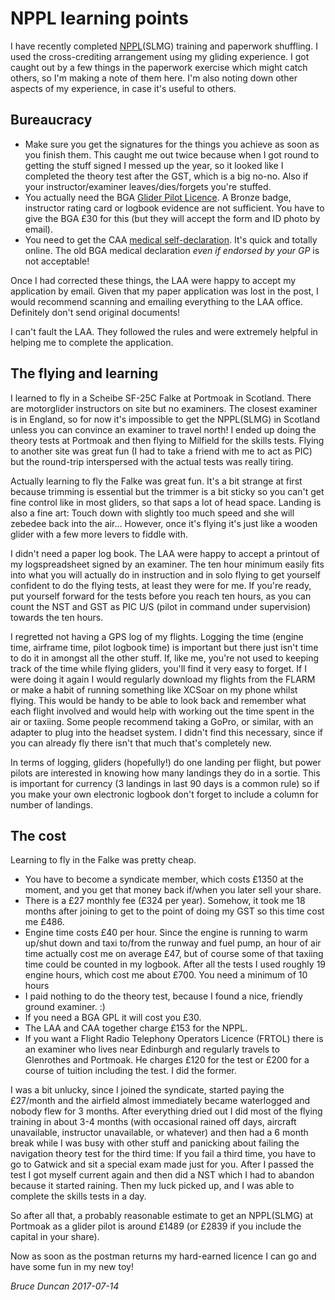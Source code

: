 # NPPL learning points

I have recently completed [NPPL](http://www.nationalprivatepilotslicence.co.uk/)(SLMG) training and paperwork shuffling. I used the cross-crediting arrangement using my gliding experience. I got caught out by a few things in the paperwork exercise which might catch others, so I'm making a note of them here. I'm also noting down other aspects of my experience, in case it's useful to others.

## Bureaucracy 
* Make sure you get the signatures for the things you achieve as soon as you finish them. This caught me out twice because when I got round to getting the stuff signed I messed up the year, so it looked like I completed the theory test after the GST, which is a big no-no. Also if your instructor/examiner leaves/dies/forgets you're stuffed.
* You actually need the BGA [Glider Pilot Licence](https://members.gliding.co.uk/library/pilots/bga-glider-pilot-licence-application/). A Bronze badge, instructor rating card or logbook evidence are not sufficient. You have to give the BGA £30 for this (but they will accept the form and ID photo by email).
* You need to get the CAA [medical self-declaration](https://www.caa.co.uk/General-Aviation/Pilot-licences/Medical-requirements/Medical-requirements-for-private-pilots/). It's quick and totally online. The old BGA medical declaration *even if endorsed by your GP* is not acceptable!

Once I had corrected these things, the LAA were happy to accept my application by email. Given that my paper application was lost in the post, I would recommend scanning and emailing everything to the LAA office. Definitely don't send original documents!

I can't fault the LAA. They followed the rules and were extremely helpful in helping me to complete the application.

## The flying and learning

I learned to fly in a Scheibe SF-25C Falke at Portmoak in Scotland. There are motorglider instructors on site but no examiners. The closest examiner is in England, so for now it's impossible to get the NPPL(SLMG) in Scotland unless you can convince an examiner to travel north! I ended up doing the theory tests at Portmoak and then flying to Milfield for the skills tests. Flying to another site was great fun (I had to take a friend with me to act as PIC) but the round-trip interspersed with the actual tests was really tiring.

Actually learning to fly the Falke was great fun. It's a bit strange at first because trimming is essential but the trimmer is a bit sticky so you can't get fine control like in most gliders, so that saps a lot of head space. Landing is also a fine art: Touch down with slightly too much speed and she will zebedee back into the air... However, once it's flying it's just like a wooden glider with a few more levers to fiddle with.

I didn't need a paper log book. The LAA were happy to accept a printout of my logspreadsheet signed by an examiner. The ten hour minimum easily fits into what you will actually do in instruction and in solo flying to get yourself confident to do the flying tests, at least they were for me. If you're ready, put yourself forward for the tests before you reach ten hours, as you can count the NST and GST as PIC U/S (pilot in command under supervision) towards the ten hours.

I regretted not having a GPS log of my flights. Logging the time (engine time, airframe time, pilot logbook time) is important but there just isn't time to do it in amongst all the other stuff. If, like me, you're not used to keeping track of the time while flying gliders, you'll find it very easy to forget. If I were doing it again I would regularly download my flights from the FLARM or make a habit of running something like XCSoar on my phone whilst flying. This would be handy to be able to look back and remember what each flight involved and would help with working out the time spent in the air or taxiing. Some people recommend taking a GoPro, or similar, with an adapter to plug into the headset system. I didn't find this necessary, since if you can already fly there isn't that much that's completely new.

In terms of logging, gliders (hopefully!) do one landing per flight, but power pilots are interested in knowing how many landings they do in a sortie. This is important for currency (3 landings in last 90 days is a common rule) so if you make your own electronic logbook don't forget to include a column for number of landings.

## The cost

Learning to fly in the Falke was pretty cheap.

* You have to become a syndicate member, which costs £1350 at the moment, and you get that money back if/when you later sell your share.
* There is a £27 monthly fee (£324 per year). Somehow, it took me 18 months after joining to get to the point of doing my GST so this time cost me £486.
* Engine time costs £40 per hour. Since the engine is running to warm up/shut down and taxi to/from the runway and fuel pump, an hour of air time actually cost me on average £47, but of course some of that taxiing time could be counted in my logbook. After all the tests I used roughly 19 engine hours, which cost me about £700. You need a minimum of 10 hours
* I paid nothing to do the theory test, because I found a nice, friendly ground examiner. :)
* If you need a BGA GPL it will cost you £30.
* The LAA and CAA together charge £153 for the NPPL.
* If you want a Flight Radio Telephony Operators Licence (FRTOL) there is an examiner who lives near Edinburgh and regularly travels to Glenrothes and Portmoak. He charges £120 for the test or £200 for a course of tuition including the test. I did the former.

I was a bit unlucky, since I joined the syndicate, started paying the £27/month and the airfield almost immediately became waterlogged and nobody flew for 3 months. After everything dried out I did most of the flying training in about 3-4 months (with occasional rained off days, aircraft unavailable, instructor unavailable, or whatever) and then had a 6 month break while I was busy with other stuff and panicking about failing the navigation theory test for the third time: If you fail a third time, you have to go to Gatwick and sit a special exam made just for you. After I passed the test I got myself current again and then did a NST which I had to abandon because it started raining. Then my luck picked up, and I was able to complete the skills tests in a day.

So after all that, a probably reasonable estimate to get an NPPL(SLMG) at Portmoak as a glider pilot is around £1489 (or £2839 if you include the capital in your share).

Now as soon as the postman returns my hard-earned licence I can go and have some fun in my new toy!

*Bruce Duncan 2017-07-14*
